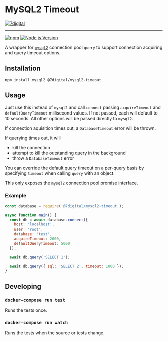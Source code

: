 # MySQL2 Timeout

[![7digital](https://i.imgur.com/StUnvCy.png)](http://about.7digital.com '7digital')

---

[![npm](https://img.shields.io/npm/v/@7digital/mysql2-timeout.svg?style=flat-square)](https://www.npmjs.com/package/@7digital/mysql2-timeout 'npm')
[![Node.js Version](https://img.shields.io/node/v/@7digital/mysql2-timeout.svg?style=flat-square 'Node.js Version')](#)

A wrapper for [`mysql2`] connection pool `query` to support connection acquiring and query timeout options.

## Installation

```shell
npm install mysql2 @7digital/mysql2-timeout
```

## Usage

Just use this instead of `mysql2` and call `connect` passing `acquireTimeout` and `defaultQueryTimeout` millisecond values.  If not passed, each will default to 10 seconds. All other options will be passed directly to `mysql2`.

If connection aquisition times out, a `DatabaseTimeout` error will be thrown.

If querying times out, it will
 - kill the connection
 - attempt to kill the outstanding query in the background
 - throw a `DatabaseTimeout` error

You can override the default query timeout on a per-query basis by specifying `timeout` when calling `query` with an object.

This only exposes the `mysql2` connection pool promise interface.

### Example

```javascript
const database = require('@7digital/mysql2-timeout');

async function main() {
  const db = await database.connect({
    host: 'localhost',
    user: 'root',
    database: 'test',
    acquireTimeout: 2000,
    defaultQueryTimeout: 5000
  });

  await db.query('SELECT 1');

  await db.query({ sql: 'SELECT 2', timeout: 1000 });
}
```

## Developing

### `docker-compose run test`

Runs the tests once.

### `docker-compose run watch`

Runs the tests when the source or tests change.

[`mysql2`]: https://github.com/sidorares/node-mysql2